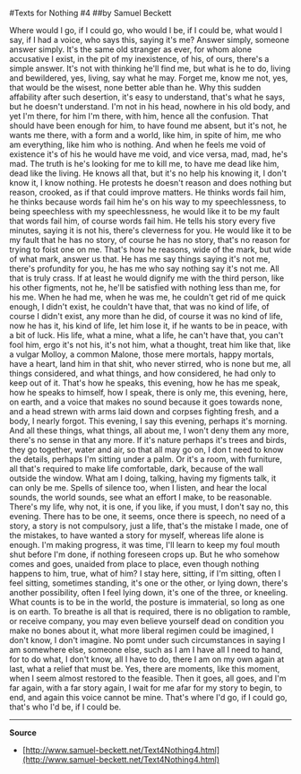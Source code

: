 
#Texts for Nothing #4 
##by Samuel Beckett 

Where would I go, if I could go, who would I be, if I could be, what would I say, if I had a voice, who says this, saying it's me? Answer simply, someone answer simply. It's the same old stranger as ever, for whom alone accusative I exist, in the pit of my inexistence, of his, of ours, there's a simple answer. It's not with thinking he'll find me, but what is he to do, living and bewildered, yes, living, say what he may. Forget me, know me not, yes, that would be the wisest, none better able than he. Why this sudden affability after such desertion, it's easy to understand, that's what he says, but he doesn't understand. I'm not in his head, nowhere in his old body, and yet I'm there, for him I'm there, with him, hence all the confusion. That should have been enough for him, to have found me absent, but it's not, he wants me there, with a form and a world, like him, in spite of him, me who am everything, like him who is nothing. And when he feels me void of existence it's of his he would have me void, and vice versa, mad, mad, he's mad. The truth is he's looking for me to kill me, to have me dead like him, dead like the living. He knows all that, but it's no help his knowing it, I don't know it, I know nothing. He protests he doesn't reason and does nothing but reason, crooked, as if that could improve matters. He thinks words fail him, he thinks because words fail him he's on his way to my speechlessness, to being speechless with my speechlessness, he would like it to be my fault that words fail him, of course words fail him. He tells his story every five minutes, saying it is not his, there's cleverness for you. He would like it to be my fault that he has no story, of course he has no story, that's no reason for trying to foist one on me. That's how he reasons, wide of the mark, but wide of what mark, answer us that. He has me say things saying it's not me, there's profundity for you, he has me who say nothing say it's not me. All that is truly crass. If at least he would dignify me with the third person, like his other figments, not he, he'll be satisfied with nothing less than me, for his me. When he had me, when he was me, he couldn't get rid of me quick enough, I didn't exist, he couldn't have that, that was no kind of life, of course I didn't exist, any more than he did, of course it was no kind of life, now he has it, his kind of life, let him lose it, if he wants to be in peace, with a bit of luck. His life, what a mine, what a life, he can't have that, you can't fool him, ergo it's not his, it's not him, what a thought, treat him like that, like a vulgar Molloy, a common Malone, those mere mortals, happy mortals, have a heart, land him in that shit, who never stirred, who is none but me, all things considered, and what things, and how considered, he had only to keep out of it. That's how he speaks, this evening, how he has me speak, how he speaks to himself, how I speak, there is only me, this evening, here, on earth, and a voice that makes no sound because it goes towards none, and a head strewn with arms laid down and corpses fighting fresh, and a body, I nearly forgot. This evening, I say this evening, perhaps it's morning. And all these things, what things, all about me, I won't deny them any more, there's no sense in that any more. If it's nature perhaps it's trees and birds, they go together, water and air, so that all may go on, I don t need to know the details, perhaps I'm sitting under a palm. Or it's a room, with furniture, all that's required to make life comfortable, dark, because of the wall outside the window. What am I doing, talking, having my figments talk, it can only be me. Spells of silence too, when I listen, and hear the local sounds, the world sounds, see what an effort I make, to be reasonable. There's my life, why not, it is one, if you like, if you must, I don't say no, this evening. There has to be one, it seems, once there is speech, no need of a story, a story is not compulsory, just a life, that's the mistake I made, one of the mistakes, to have wanted a story for myself, whereas life alone is enough. I'm making progress, it was time, I'll learn to keep my foul mouth shut before I'm done, if nothing foreseen crops up. But he who somehow comes and goes, unaided from place to place, even though nothing happens to him, true, what of him? I stay here, sitting, if I'm sitting, often I feel sitting, sometimes standing, it's one or the other, or lying down, there's another possibility, often I feel lying down, it's one of the three, or kneeling. What counts is to be in the world, the posture is immaterial, so long as one is on earth. To breathe is all that is required, there is no obligation to ramble, or receive company, you may even believe yourself dead on condition you make no bones about it, what more liberal regimen could be imagined, I don't know, I don't imagine. No pomt under such circumstances in saying I am somewhere else, someone else, such as I am I have all I need to hand, for to do what, I don't know, all I have to do, there I am on my own again at last, what a relief that must be. Yes, there are moments, like this moment, when I seem almost restored to the feasible. Then it goes, all goes, and I'm far again, with a far story again, I wait for me afar for my story to begin, to end, and again this voice cannot be mine. That's where I'd go, if I could go, that's who I'd be, if I could be. 

---

**Source**

* [http://www.samuel-beckett.net/Text4Nothing4.html](http://www.samuel-beckett.net/Text4Nothing4.html)